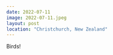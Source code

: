 ```yaml
---
date: 2022-07-11
image: 2022-07-11.jpeg
layout: post
location: "Christchurch, New Zealand"
---
```


Birds!
